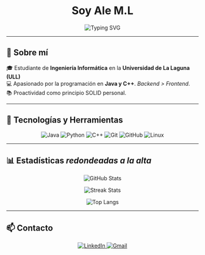 <!-- ENCABEZADO -->
<h1 align="center">Soy Ale M.L</h1>

<p align="center">
  <img src="https://readme-typing-svg.herokuapp.com?font=Fira+Code&duration=3000&pause=1000&color=F75C7E&center=true&width=435&lines=Aspirante+a+Desarrollador%2B%2B;¿Ingeniero?;Estudiante+en+la+ULL+%282020-2025%29" alt="Typing SVG" />
</p>

---

<!-- RESTO DE CAMPOS -->
## 🚀 Sobre mí
🎓 Estudiante de **Ingeniería Informática** en la **Universidad de La Laguna (ULL)**  
💻 Apasionado por la programación en **Java y C++**. _Backend > Frontend_.<br>
📚 Proactividad como principio SOLID personal.

---

## 🔧 Tecnologías y Herramientas
<p align="center">
  <img src="https://img.shields.io/badge/Java-ED8B00?style=for-the-badge&logo=openjdk&logoColor=white" alt="Java" />
  <img src="https://img.shields.io/badge/Python-3776AB?style=for-the-badge&logo=python&logoColor=white" alt="Python" />
  <img src="https://img.shields.io/badge/C++-00599C?style=for-the-badge&logo=c%2B%2B&logoColor=white" alt="C++" />
  <img src="https://img.shields.io/badge/Git-F05032?style=for-the-badge&logo=git&logoColor=white" alt="Git" />
  <img src="https://img.shields.io/badge/GitHub-181717?style=for-the-badge&logo=github&logoColor=white" alt="GitHub" />
  <img src="https://img.shields.io/badge/Linux-FCC624?style=for-the-badge&logo=linux&logoColor=black" alt="Linux" />
</p>

---

## 📊 Estadísticas _redondeadas a la alta_
<p align="center">
  <img src="https://github-readme-stats.vercel.app/api?username=ALM-Bloom&show_icons=true&theme=radical" alt="GitHub Stats" />
</p>
<p align="center">
  <img src="https://github-readme-streak-stats.herokuapp.com/?user=ALM-Bloom&theme=radical" alt="Streak Stats" />
</p>
<p align="center">
  <img src="https://github-readme-stats.vercel.app/api/top-langs/?username=ALM-Bloom&layout=compact&theme=radical" alt="Top Langs" />
</p>

---

## 📫 Contacto
<p align="center">
  <a href="https://www.linkedin.com/in//](https://www.linkedin.com/in/alejandro-meli%C3%A1n-lemes-bb3804354" target="_blank">
    <img src="https://img.shields.io/badge/LinkedIn-0A66C2?style=for-the-badge&logo=linkedin&logoColor=white" alt="LinkedIn" />
  </a>
  <a href="mailto:alu0101443126@ull.edu.es">
    <img src="https://img.shields.io/badge/Gmail-D14836?style=for-the-badge&logo=gmail&logoColor=white" alt="Gmail" />
  </a>
</p>
